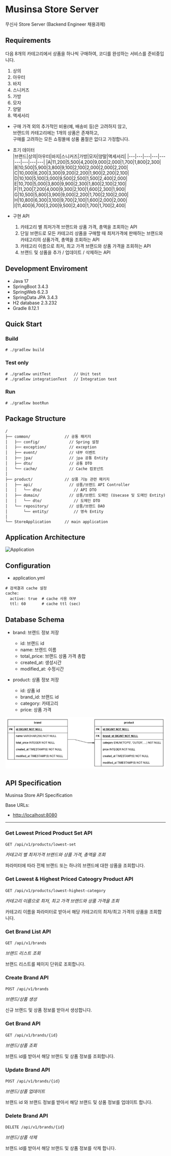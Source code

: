# Musinsa Store Server
무신사 Store Server (Backend Engineer 채용과제)

## Requirements

다음 8개의 카테고리에서 상품을 하나씩 구매하여, 코디를 완성하는 서비스를 준비중입니다.
1. 상의
2. 아우터
3. 바지
4. 스니커즈
5. 가방
6. 모자
7. 양말
8. 액세서리

- 구매 가격 외의 추가적인 비용(예, 배송비 등)은 고려하지 않고,  
브랜드의 카테고리에는 1개의 상품은 존재하고,  
구매를 고려하는 모든 쇼핑몰에 상품 품절은 없다고 가정합니다.

- 초기 데이터  
  |브랜드|상의|아우터|바지|스니커즈|가방|모자|양말|액세서리| 
  |---|---|---|---|---|---|---|---|---|
  |A|11,200|5,500|4,200|9,000|2,000|1,700|1,800|2,300|
  |B|10,500|5,900|3,800|9,100|2,100|2,000|2,000|2,200|
  |C|10,000|6,200|3,300|9,200|2,200|1,900|2,200|2,100|
  |D|10,100|5,100|3,000|9,500|2,500|1,500|2,400|2,000|
  |E|10,700|5,000|3,800|9,900|2,300|1,800|2,100|2,100|
  |F|11,200|7,200|4,000|9,300|2,100|1,600|2,300|1,900|
  |G|10,500|5,800|3,900|9,000|2,200|1,700|2,100|2,000|
  |H|10,800|6,300|3,100|9,700|2,100|1,600|2,000|2,000|
  |I|11,400|6,700|3,200|9,500|2,400|1,700|1,700|2,400|

- 구현 API
  1. 카테고리 별 최저가격 브랜드와 상품 가격, 총액을 조회하는 API  
  2. 단일 브랜드로 모든 카테고리 상품을 구매할 때 최저가격에 판매하는 브랜드와  
    카테고리의 상품가격, 총액을 조회하는 API  
  3. 카테고리 이름으로 최저, 최고 가격 브랜드와 상품 가격을 조회하는 API  
  4. 브랜드 및 상품을 추가 / 업데이트 / 삭제하는 API  

## Development Enviroment
- Java 17
- SpringBoot 3.4.3
- SpringWeb 6.2.3
- SpringData JPA 3.4.3
- H2 database 2.3.232
- Gradle 8.12.1

## Quick Start

### Build
```
# ./gradlew build
```

### Test only
```
# ./gradlew unitTest          // Unit test
# ./gradlew integrationTest   // Integration test
```

### Run
```
# ./gradlew bootRun
```

## Package Structure

```
/
├── common/               // 공통 패키지
│   ├── config/             // Spring 설정
│   ├── exception/          // exception
│   ├── event/              // 내부 이벤트
│   ├── jpa/                // jpa 공통 Entity
│   ├── dto/                // 공통 DTO
│   └── cache/              // Cache 컴포넌트
│
├── product/              // 상품 기능 관련 패키지
│   ├── api/                // 상품/브랜드 API Controller
│   │   └── dto/              // API DTO
│   ├── domain/             // 상품/브랜드 도메인 (Usecase 및 도메인 Entity)
│   │   └── dto/              // 도메인 DTO
│   └── repository/         // 상품/브랜드 DAO
│       └── entity/           // 영속 Entity
│
└── StoreApplication      // main application
```

## Application Architecture

![Application](./docs/app.png)


## Configuration
- application.yml
```
# 검색결과 cache 설정
cache:
  active: true  # cache 사용 여부
  ttl: 60       # cache ttl (sec)
```

## Database Schema
- brand: 브랜드 정보 저장
  - id: 브랜드 id
  - name: 브랜드 이름
  - total_price: 브랜드 상품 가격 총합
  - created_at: 생성시간
  - modified_at: 수정시간

- product: 상품 정보 저장
  - id: 상품 id
  - brand_id: 브랜드 id
  - category: 카테고리
  - price: 상품 가격

![ERD](./docs/erd.png)

## API Specification

Musinsa Store API Specification

Base URLs:

* <a href="http://localhost:8080">http://localhost:8080</a>

---
### Get Lowest Priced Product Set API
`GET /api/v1/products/lowest-set`

*카테고리 별 최저가격 브랜드와 상품 가격, 총액을 조회*

파라미터에 따라 전체 브랜드 또는 하나의 브랜드에 대한 상품을 조회합니다.

### Get Lowest & Highest Priced Cateogry Product API
`GET /api/v1/products/lowest-highest-category`

*카테고리 이름으로 최저, 최고 가격 브랜드와 상품 가격을 조회*

카테고리 이름을 파라미터로 받아서 해당 카테고리의 최저/최고 가격의 상품을 조회합니다.

### Get Brand List API
`GET /api/v1/brands`

*브랜드 리스트 조회*

브랜드 리스트를 페이지 단위로 조회합니다.


### Create Brand API
`POST /api/v1/brands`

*브랜드/상품 생성*

신규 브랜드 및 상품 정보를 받아서 생성합니다.

### Get Brand API
`GET /api/v1/brands/{id}`

*브랜드/상품 조회*

브랜드 id를 받아서 해당 브랜드 및 상품 정보를 조회합니다.

### Update Brand API
`POST /api/v1/brands/{id}`

*브랜드/상품 업데이트*

브랜드 id 와 브랜드 정보를 받아서 해당 브랜드 및 상품 정보를 업데이트 합니다.

### Delete Brand API
`DELETE /api/v1/brands/{id}`

*브랜드/상품 삭제*

브랜드 id를 받아서 해당 브랜드 및 상품 정보를 삭제 합니다.


